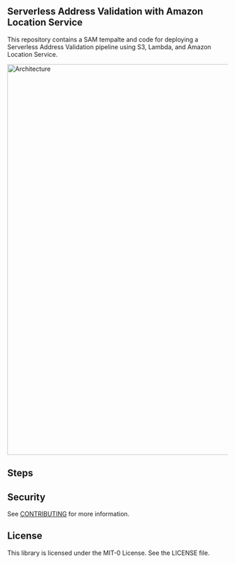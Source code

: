 ## Serverless Address Validation with Amazon Location Service

This repository contains a SAM tempalte and code for deploying a Serverless Address Validation pipeline using S3, Lambda, and Amazon Location Service.

<img width="891" alt="Architecture" src="https://user-images.githubusercontent.com/73195085/141511303-9475720d-778d-4fd6-9305-3c2acdf00484.png">

## Steps


## Security

See [CONTRIBUTING](CONTRIBUTING.md#security-issue-notifications) for more information.

## License

This library is licensed under the MIT-0 License. See the LICENSE file.

